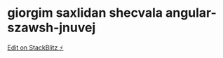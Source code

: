 # giorgim saxlidan shecvala angular-szawsh-jnuvej

[Edit on StackBlitz ⚡️](https://stackblitz.com/edit/angular-szawsh-jnuvej)